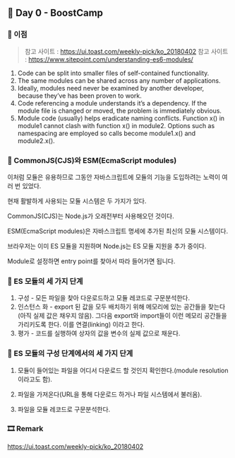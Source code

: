 ## 📕 Day 0 - BoostCamp

### 📘 이점

> 참고 사이트 : https://ui.toast.com/weekly-pick/ko_20180402
> 참고 사이트 : https://www.sitepoint.com/understanding-es6-modules/

1. Code can be split into smaller files of self-contained functionality.
2. The same modules can be shared across any number of applications.
3. Ideally, modules need never be examined by another developer, because they’ve has been proven to work. 
4. Code referencing a module understands it’s a dependency. If the module file is changed or moved, the problem is immediately obvious. 
5. Module code (usually) helps eradicate naming conflicts. Function x() in module1 cannot clash with function x() in module2. Options such as namespacing are employed so calls become module1.x() and module2.x().

### 📘 CommonJS(CJS)와 ESM(EcmaScript modules)

이처럼 모듈은 유용하므로 그동안 자바스크립트에 모듈의 기능을 도입하려는 노력이 여러 번 있었다.

현재 활발하게 사용되는 모듈 시스템은 두 가지가 있다.

CommonJS(CJS)는 Node.js가 오래전부터 사용해오던 것이다.

ESM(EcmaScript modules)은 자바스크립트 명세에 추가된 최신의 모듈 시스템이다.

브라우저는 이미 ES 모듈을 지원하며 Node.js는 ES 모듈 지원을 추가 중이다.

Module로 설정하면 entry point를 찾아서 따라 들어가면 됩니다.

### 📘 ES 모듈의 세 가지 단계

1. 구성 - 모든 파일을 찾아 다운로드하고 모듈 레코드로 구문분석한다.
2. 인스턴스 화 - export 된 값을 모두 배치하기 위해 메모리에 있는 공간들을 찾는다(아직 실제 값은 채우지 않음). 그다음 export와 import들이 이런 메모리 공간들을 가리키도록 한다. 이를 연결(linking) 이라고 한다. 
3. 평가 - 코드를 실행하여 상자의 값을 변수의 실제 값으로 채운다.

### 📘 ES 모듈의 구성 단계에서의 세 가지 단계

1. 모듈이 들어있는 파일을 어디서 다운로드 할 것인지 확인한다.(module resolution이라고도 함).

2. 파일을 가져온다(URL을 통해 다운로드 하거나 파일 시스템에서 불러옴).

3. 파일을 모듈 레코드로 구문분석한다.

### 🎞 Remark

https://ui.toast.com/weekly-pick/ko_20180402
